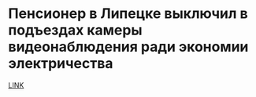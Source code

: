 # Пенсионер в Липецке выключил в подъездах камеры видеонаблюдения ради экономии электричества



[LINK](https://varlamov.ru/1977626.html)
